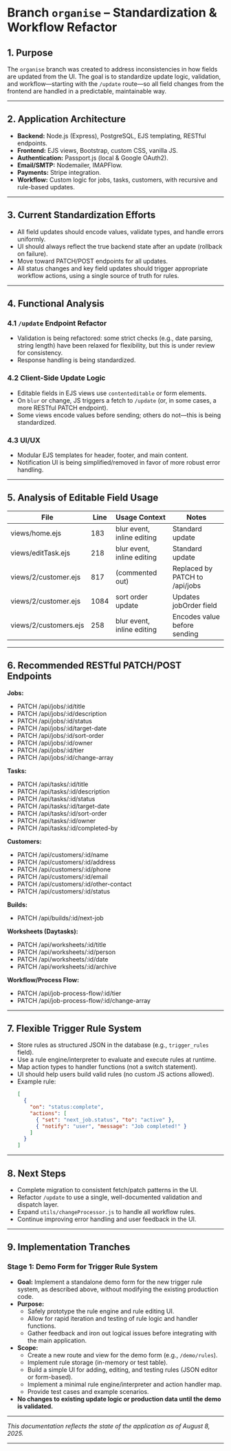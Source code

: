 # Branch `organise` – Standardization & Workflow Refactor

## 1. Purpose
The `organise` branch was created to address inconsistencies in how fields are updated from the UI. The goal is to standardize update logic, validation, and workflow—starting with the `/update` route—so all field changes from the frontend are handled in a predictable, maintainable way.

---

## 2. Application Architecture

- **Backend:** Node.js (Express), PostgreSQL, EJS templating, RESTful endpoints.
- **Frontend:** EJS views, Bootstrap, custom CSS, vanilla JS.
- **Authentication:** Passport.js (local & Google OAuth2).
- **Email/SMTP:** Nodemailer, IMAPFlow.
- **Payments:** Stripe integration.
- **Workflow:** Custom logic for jobs, tasks, customers, with recursive and rule-based updates.

---

## 3. Current Standardization Efforts

- All field updates should encode values, validate types, and handle errors uniformly.
- UI should always reflect the true backend state after an update (rollback on failure).
- Move toward PATCH/POST endpoints for all updates.
- All status changes and key field updates should trigger appropriate workflow actions, using a single source of truth for rules.

---

## 4. Functional Analysis

### 4.1 `/update` Endpoint Refactor
- Validation is being refactored: some strict checks (e.g., date parsing, string length) have been relaxed for flexibility, but this is under review for consistency.
- Response handling is being standardized.

### 4.2 Client-Side Update Logic
- Editable fields in EJS views use `contenteditable` or form elements.
- On `blur` or change, JS triggers a fetch to `/update` (or, in some cases, a more RESTful PATCH endpoint).
- Some views encode values before sending; others do not—this is being standardized.

### 4.3 UI/UX
- Modular EJS templates for header, footer, and main content.
- Notification UI is being simplified/removed in favor of more robust error handling.

---

## 5. Analysis of Editable Field Usage

| File                        | Line  | Usage Context                | Notes                                  |
|-----------------------------|-------|------------------------------|----------------------------------------|
| views/home.ejs              | 183   | blur event, inline editing   | Standard update                        |
| views/editTask.ejs          | 218   | blur event, inline editing   | Standard update                        |
| views/2/customer.ejs        | 817   | (commented out)              | Replaced by PATCH to /api/jobs         |
| views/2/customer.ejs        | 1084  | sort order update            | Updates jobOrder field                 |
| views/2/customers.ejs       | 258   | blur event, inline editing   | Encodes value before sending           |

---

## 6. Recommended RESTful PATCH/POST Endpoints

**Jobs:**  
- PATCH /api/jobs/:id/title  
- PATCH /api/jobs/:id/description  
- PATCH /api/jobs/:id/status  
- PATCH /api/jobs/:id/target-date  
- PATCH /api/jobs/:id/sort-order  
- PATCH /api/jobs/:id/owner  
- PATCH /api/jobs/:id/tier  
- PATCH /api/jobs/:id/change-array  

**Tasks:**  
- PATCH /api/tasks/:id/title  
- PATCH /api/tasks/:id/description  
- PATCH /api/tasks/:id/status  
- PATCH /api/tasks/:id/target-date  
- PATCH /api/tasks/:id/sort-order  
- PATCH /api/tasks/:id/owner  
- PATCH /api/tasks/:id/completed-by  

**Customers:**  
- PATCH /api/customers/:id/name  
- PATCH /api/customers/:id/address  
- PATCH /api/customers/:id/phone  
- PATCH /api/customers/:id/email  
- PATCH /api/customers/:id/other-contact  
- PATCH /api/customers/:id/status  

**Builds:**  
- PATCH /api/builds/:id/next-job  

**Worksheets (Daytasks):**  
- PATCH /api/worksheets/:id/title  
- PATCH /api/worksheets/:id/person  
- PATCH /api/worksheets/:id/date  
- PATCH /api/worksheets/:id/archive  

**Workflow/Process Flow:**  
- PATCH /api/job-process-flow/:id/tier  
- PATCH /api/job-process-flow/:id/change-array  

---

## 7. Flexible Trigger Rule System

- Store rules as structured JSON in the database (e.g., `trigger_rules` field).
- Use a rule engine/interpreter to evaluate and execute rules at runtime.
- Map action types to handler functions (not a switch statement).
- UI should help users build valid rules (no custom JS actions allowed).
- Example rule:
  ```json
  [
    {
      "on": "status:complete",
      "actions": [
        { "set": "next_job.status", "to": "active" },
        { "notify": "user", "message": "Job completed!" }
      ]
    }
  ]
  ```

---

## 8. Next Steps

- Complete migration to consistent fetch/patch patterns in the UI.
- Refactor `/update` to use a single, well-documented validation and dispatch layer.
- Expand `utils/changeProcessor.js` to handle all workflow rules.
- Continue improving error handling and user feedback in the UI.

---

## 9. Implementation Tranches

### Stage 1: Demo Form for Trigger Rule System
- **Goal:** Implement a standalone demo form for the new trigger rule system, as described above, without modifying the existing production code.
- **Purpose:**
  - Safely prototype the rule engine and rule editing UI.
  - Allow for rapid iteration and testing of rule logic and handler functions.
  - Gather feedback and iron out logical issues before integrating with the main application.
- **Scope:**
  - Create a new route and view for the demo form (e.g., `/demo/rules`).
  - Implement rule storage (in-memory or test table).
  - Build a simple UI for adding, editing, and testing rules (JSON editor or form-based).
  - Implement a minimal rule engine/interpreter and action handler map.
  - Provide test cases and example scenarios.
- **No changes to existing update logic or production data until the demo is validated.**

---

*This documentation reflects the state of the application as of August 8, 2025.*

---
